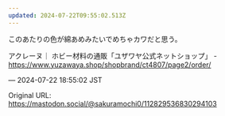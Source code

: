 ```yaml
---
updated: 2024-07-22T09:55:02.513Z
---
```


<p>このあたりの色が綿あめみたいでめちゃカワだと思う。</p><p>アクレーヌ｜ ホビー材料の通販「ユザワヤ公式ネットショップ」 - <a href="https://www.yuzawaya.shop/shopbrand/ct4807/page2/order/" target="_blank" rel="nofollow noopener noreferrer" translate="no"><span class="invisible">https://www.</span><span class="ellipsis">yuzawaya.shop/shopbrand/ct4807</span><span class="invisible">/page2/order/</span></a></p>

&mdash; 2024-07-22 18:55:02 JST

Original URL: https://mastodon.social/@sakuramochi0/112829536830294103
